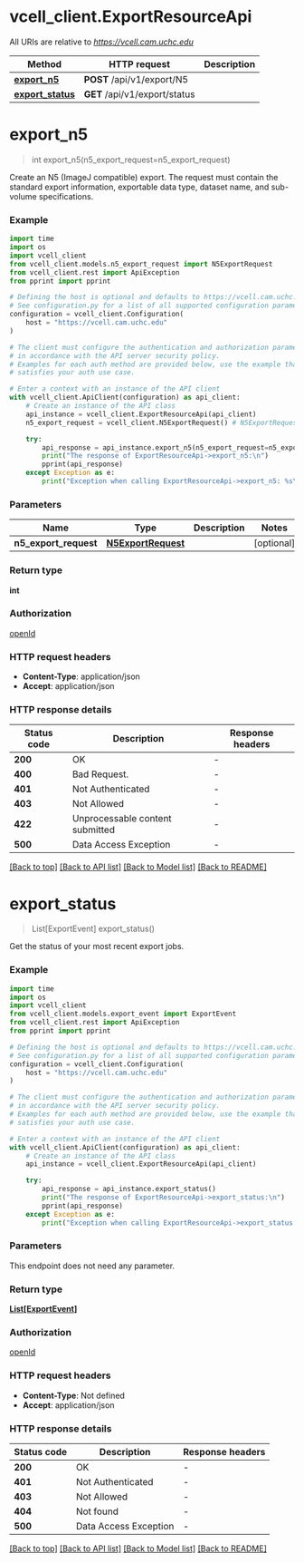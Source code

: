 # vcell_client.ExportResourceApi

All URIs are relative to *https://vcell.cam.uchc.edu*

Method | HTTP request | Description
------------- | ------------- | -------------
[**export_n5**](ExportResourceApi.md#export_n5) | **POST** /api/v1/export/N5 | 
[**export_status**](ExportResourceApi.md#export_status) | **GET** /api/v1/export/status | 


# **export_n5**
> int export_n5(n5_export_request=n5_export_request)



Create an N5 (ImageJ compatible) export. The request must contain the standard export information, exportable data type, dataset name, and sub-volume specifications.

### Example

```python
import time
import os
import vcell_client
from vcell_client.models.n5_export_request import N5ExportRequest
from vcell_client.rest import ApiException
from pprint import pprint

# Defining the host is optional and defaults to https://vcell.cam.uchc.edu
# See configuration.py for a list of all supported configuration parameters.
configuration = vcell_client.Configuration(
    host = "https://vcell.cam.uchc.edu"
)

# The client must configure the authentication and authorization parameters
# in accordance with the API server security policy.
# Examples for each auth method are provided below, use the example that
# satisfies your auth use case.

# Enter a context with an instance of the API client
with vcell_client.ApiClient(configuration) as api_client:
    # Create an instance of the API class
    api_instance = vcell_client.ExportResourceApi(api_client)
    n5_export_request = vcell_client.N5ExportRequest() # N5ExportRequest |  (optional)

    try:
        api_response = api_instance.export_n5(n5_export_request=n5_export_request)
        print("The response of ExportResourceApi->export_n5:\n")
        pprint(api_response)
    except Exception as e:
        print("Exception when calling ExportResourceApi->export_n5: %s\n" % e)
```



### Parameters

Name | Type | Description  | Notes
------------- | ------------- | ------------- | -------------
 **n5_export_request** | [**N5ExportRequest**](N5ExportRequest.md)|  | [optional] 

### Return type

**int**

### Authorization

[openId](../README.md#openId)

### HTTP request headers

 - **Content-Type**: application/json
 - **Accept**: application/json

### HTTP response details
| Status code | Description | Response headers |
|-------------|-------------|------------------|
**200** | OK |  -  |
**400** | Bad Request. |  -  |
**401** | Not Authenticated |  -  |
**403** | Not Allowed |  -  |
**422** | Unprocessable content submitted |  -  |
**500** | Data Access Exception |  -  |

[[Back to top]](#) [[Back to API list]](../README.md#documentation-for-api-endpoints) [[Back to Model list]](../README.md#documentation-for-models) [[Back to README]](../README.md)

# **export_status**
> List[ExportEvent] export_status()



Get the status of your most recent export jobs.

### Example

```python
import time
import os
import vcell_client
from vcell_client.models.export_event import ExportEvent
from vcell_client.rest import ApiException
from pprint import pprint

# Defining the host is optional and defaults to https://vcell.cam.uchc.edu
# See configuration.py for a list of all supported configuration parameters.
configuration = vcell_client.Configuration(
    host = "https://vcell.cam.uchc.edu"
)

# The client must configure the authentication and authorization parameters
# in accordance with the API server security policy.
# Examples for each auth method are provided below, use the example that
# satisfies your auth use case.

# Enter a context with an instance of the API client
with vcell_client.ApiClient(configuration) as api_client:
    # Create an instance of the API class
    api_instance = vcell_client.ExportResourceApi(api_client)

    try:
        api_response = api_instance.export_status()
        print("The response of ExportResourceApi->export_status:\n")
        pprint(api_response)
    except Exception as e:
        print("Exception when calling ExportResourceApi->export_status: %s\n" % e)
```



### Parameters
This endpoint does not need any parameter.

### Return type

[**List[ExportEvent]**](ExportEvent.md)

### Authorization

[openId](../README.md#openId)

### HTTP request headers

 - **Content-Type**: Not defined
 - **Accept**: application/json

### HTTP response details
| Status code | Description | Response headers |
|-------------|-------------|------------------|
**200** | OK |  -  |
**401** | Not Authenticated |  -  |
**403** | Not Allowed |  -  |
**404** | Not found |  -  |
**500** | Data Access Exception |  -  |

[[Back to top]](#) [[Back to API list]](../README.md#documentation-for-api-endpoints) [[Back to Model list]](../README.md#documentation-for-models) [[Back to README]](../README.md)

